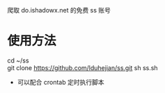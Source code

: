 爬取 do.ishadowx.net 的免费 ss 账号  
# 使用方法
cd ~/ss  
git clone https://github.com/lduhejian/ss.git
sh ss.sh  
* 可以配合 crontab 定时执行脚本
